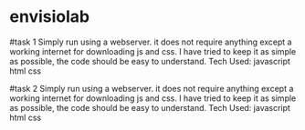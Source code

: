 # envisiolab

#task 1
Simply run using a webserver. it does not require anything except a working internet for downloading js and css.
I have tried to keep it as simple as possible, the code should be easy to understand.
Tech Used:
javascript
html
css

#task 2
Simply run using a webserver. it does not require anything except a working internet for downloading js and css.
I have tried to keep it as simple as possible, the code should be easy to understand.
Tech Used:
javascript
html
css

